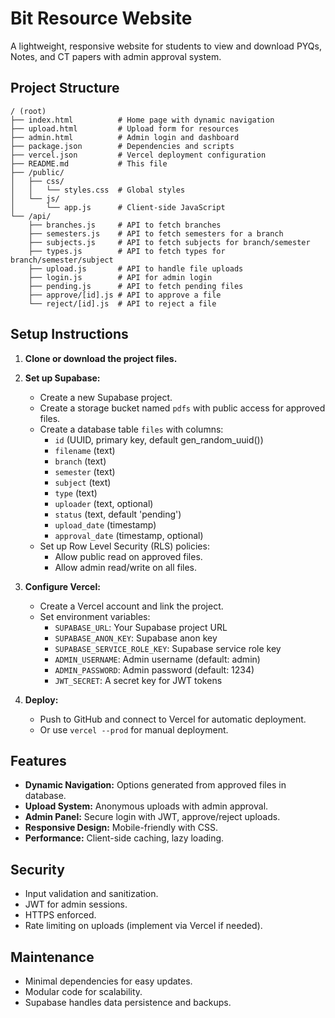# Bit Resource Website

A lightweight, responsive website for students to view and download PYQs, Notes, and CT papers with admin approval system.

## Project Structure

```
/ (root)
├── index.html          # Home page with dynamic navigation
├── upload.html         # Upload form for resources
├── admin.html          # Admin login and dashboard
├── package.json        # Dependencies and scripts
├── vercel.json         # Vercel deployment configuration
├── README.md           # This file
├── /public/
│   ├── css/
│   │   └── styles.css  # Global styles
│   └── js/
│       └── app.js      # Client-side JavaScript
└── /api/
    ├── branches.js     # API to fetch branches
    ├── semesters.js    # API to fetch semesters for a branch
    ├── subjects.js     # API to fetch subjects for branch/semester
    ├── types.js        # API to fetch types for branch/semester/subject
    ├── upload.js       # API to handle file uploads
    ├── login.js        # API for admin login
    ├── pending.js      # API to fetch pending files
    ├── approve/[id].js # API to approve a file
    └── reject/[id].js  # API to reject a file
```

## Setup Instructions

1. **Clone or download the project files.**

2. **Set up Supabase:**
   - Create a new Supabase project.
   - Create a storage bucket named `pdfs` with public access for approved files.
   - Create a database table `files` with columns:
     - `id` (UUID, primary key, default gen_random_uuid())
     - `filename` (text)
     - `branch` (text)
     - `semester` (text)
     - `subject` (text)
     - `type` (text)
     - `uploader` (text, optional)
     - `status` (text, default 'pending')
     - `upload_date` (timestamp)
     - `approval_date` (timestamp, optional)
   - Set up Row Level Security (RLS) policies:
     - Allow public read on approved files.
     - Allow admin read/write on all files.

3. **Configure Vercel:**
   - Create a Vercel account and link the project.
   - Set environment variables:
     - `SUPABASE_URL`: Your Supabase project URL
     - `SUPABASE_ANON_KEY`: Supabase anon key
     - `SUPABASE_SERVICE_ROLE_KEY`: Supabase service role key
     - `ADMIN_USERNAME`: Admin username (default: admin)
     - `ADMIN_PASSWORD`: Admin password (default: 1234)
     - `JWT_SECRET`: A secret key for JWT tokens

4. **Deploy:**
   - Push to GitHub and connect to Vercel for automatic deployment.
   - Or use `vercel --prod` for manual deployment.

## Features

- **Dynamic Navigation:** Options generated from approved files in database.
- **Upload System:** Anonymous uploads with admin approval.
- **Admin Panel:** Secure login with JWT, approve/reject uploads.
- **Responsive Design:** Mobile-friendly with CSS.
- **Performance:** Client-side caching, lazy loading.

## Security

- Input validation and sanitization.
- JWT for admin sessions.
- HTTPS enforced.
- Rate limiting on uploads (implement via Vercel if needed).

## Maintenance

- Minimal dependencies for easy updates.
- Modular code for scalability.
- Supabase handles data persistence and backups.